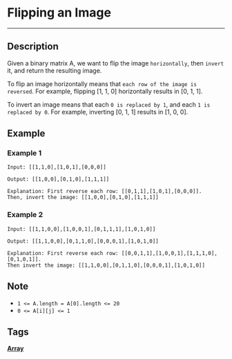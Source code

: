 # Flipping an Image
-----
## Description
Given a binary matrix A, we want to flip the image `horizontally`, then `invert` it, and return the resulting image.

To flip an image horizontally means that `each row of the image is reversed`.  For example, flipping [1, 1, 0] horizontally results in [0, 1, 1].

To invert an image means that each `0 is replaced by 1`, and each `1 is replaced by 0`. For example, inverting [0, 1, 1] results in [1, 0, 0].

## Example
### Example 1
```
Input: [[1,1,0],[1,0,1],[0,0,0]]

Output: [[1,0,0],[0,1,0],[1,1,1]]

Explanation: First reverse each row: [[0,1,1],[1,0,1],[0,0,0]].
Then, invert the image: [[1,0,0],[0,1,0],[1,1,1]]
```

### Example 2
```
Input: [[1,1,0,0],[1,0,0,1],[0,1,1,1],[1,0,1,0]]

Output: [[1,1,0,0],[0,1,1,0],[0,0,0,1],[1,0,1,0]]

Explanation: First reverse each row: [[0,0,1,1],[1,0,0,1],[1,1,1,0],[0,1,0,1]].
Then invert the image: [[1,1,0,0],[0,1,1,0],[0,0,0,1],[1,0,1,0]]
```

## Note
* `1 <= A.length = A[0].length <= 20`
* `0 <= A[i][j] <= 1`

## Tags
**[Array](https://leetcode.com/tag/array)**
